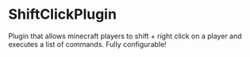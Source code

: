 # ShiftClickPlugin
Plugin that allows minecraft players to shift + right click on a player and executes a list of commands. Fully configurable!
